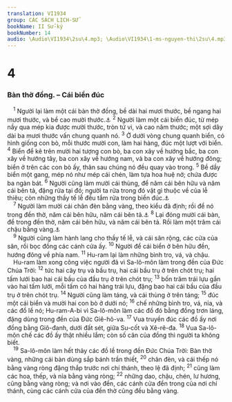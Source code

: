 ```yaml
---
translation: VI1934
group: CÁC SÁCH LỊCH-SỬ
bookName: II Sử-ký 
bookNumber: 14
audio: \Audio\VI1934\2su\4.mp3; \Audio\VI1934\1-ms-nguyen-thi\2su\4.mp3
---
```


<div class="title"><h1>4</h1><h3>Bàn thờ đồng. – Cái biển đúc</h3></div>
<span class="verse 2su_4_1"> <sup>1</sup> Người lại làm một cái bàn thờ đồng, bề dài hai mươi thước, bề ngang hai mươi thước, và bề cao mười thước.<a data-toggle="tooltip" data-placement="bottom" title="Xu 27:1-2">⚓</a></span>
<span class="verse 2su_4_2"><sup>2</sup> Người làm một cái biển đúc, từ mép nầy qua mép kia được mười thước, tròn tứ vi, và cao năm thước; một sợi dây dài ba mươi thước vấn chung quanh nó. </span>
<span class="verse 2su_4_3"><sup>3</sup> Ở dưới vòng chung quanh biển, có hình giống con bò, mỗi thước mười con, làm hai hàng, đúc một lượt với biển. </span>
<span class="verse 2su_4_4"><sup>4</sup> Biển để kê trên mười hai tượng con bò, ba con xây về hướng bắc, ba con xây về hướng tây, ba con xây về hướng nam, và ba con xây về hướng đông; biển ở trên các con bò ấy, thân sau chúng nó đều quay vào trong. </span>
<span class="verse 2su_4_5"><sup>5</sup> Bề dầy biển một gang, mép nó như mép cái chén, làm tựa hoa huệ nở; chứa được ba ngàn bát. </span>
<span class="verse 2su_4_6"><sup>6</sup> Người cũng làm mười cái thùng, để năm cái bên hữu và năm cái bên tả, đặng rửa tại đó; người ta rửa trong đó vật gì thuộc về của lễ thiêu; còn những thầy tế lễ đều tắm rửa trong biển đúc.<a data-toggle="tooltip" data-placement="bottom" title="Xu 30:17-21">⚓</a><br/></span>
<span class="verse 2su_4_7"> <sup>7</sup> Người làm mười cái chân đèn bằng vàng, theo kiểu đã định; rồi để nó trong đền thờ, năm cái bên hữu, năm cái bên tả.<a data-toggle="tooltip" data-placement="bottom" title="Xu 25:31-40">⚓</a></span>
<span class="verse 2su_4_8"><sup>8</sup> Lại đóng mười cái bàn, để trong đền thờ, năm cái bên hữu, và năm cái bên tả. Rồi làm một trăm cái chậu bằng vàng.<a data-toggle="tooltip" data-placement="bottom" title="Xu 25:23-30">⚓</a><br/></span>
<span class="verse 2su_4_9"> <sup>9</sup> Người cũng làm hành lang cho thầy tế lễ, và cái sân rộng, các cửa của sân, rồi bọc đồng các cánh cửa ấy. </span>
<span class="verse 2su_4_10"><sup>10</sup> Người để cái biển ở bên hữu đền, hướng đông về phía nam. </span>
<span class="verse 2su_4_11"><sup>11</sup> Hu-ram lại làm những bình tro, vá, và chậu. <br/> Hu-ram làm xong công việc người đã vì Sa-lô-môn làm trong đền của Đức Chúa Trời: </span>
<span class="verse 2su_4_12"><sup>12</sup> tức hai cây trụ và bầu trụ, hai cái bầu trụ ở trên chót trụ; hai tấm lưới bao hai cái bầu của đầu trụ ở trên chót trụ; </span>
<span class="verse 2su_4_13"><sup>13</sup> bốn trăm trái lựu gắn vào hai tấm lưới, mỗi tấm có hai hàng trái lựu, đặng bao hai cái bầu của đầu trụ ở trên chót trụ. </span>
<span class="verse 2su_4_14"><sup>14</sup> Người cũng làm táng, và cái thùng ở trên táng; </span>
<span class="verse 2su_4_15"><sup>15</sup> đúc một cái biển và mười hai con bò ở dưới nó; </span>
<span class="verse 2su_4_16"><sup>16</sup> chế những bình tro, vá, nỉa, và các đồ lề nó; Hu-ram-A-bi vì Sa-lô-môn làm các đồ đó bằng đồng trơn láng, đặng dùng trong đền của Đức Giê-hô-va. </span>
<span class="verse 2su_4_17"><sup>17</sup> Vua truyền đúc các đồ ấy nơi đồng bằng Giô-đanh, dưới đất sét, giữa Su-cốt và Xê-rê-đa. </span>
<span class="verse 2su_4_18"><sup>18</sup> Vua Sa-lô-môn chế các đồ ấy thật nhiều lắm; còn số cân của đồng thì người ta không biết. <br/></span>
<span class="verse 2su_4_19"> <sup>19</sup> Sa-lô-môn làm hết thảy các đồ lề trong đền Đức Chúa Trời: Bàn thờ vàng, những cái bàn dùng sắp bánh trần thiết, </span>
<span class="verse 2su_4_20"><sup>20</sup> chân đèn, và cái thếp nó bằng vàng ròng đặng thắp trước nơi chí thánh, theo lệ đã định; </span>
<span class="verse 2su_4_21"><sup>21</sup> cũng làm các hoa, thếp, và nỉa bằng vàng ròng; </span>
<span class="verse 2su_4_22"><sup>22</sup> những dao, chậu, chén, lư hương, cũng bằng vàng ròng; và nơi vào đền, các cánh cửa đền trong của nơi chí thánh, cùng các cánh cửa của đền thờ cũng đều bằng vàng. <br/></span>
